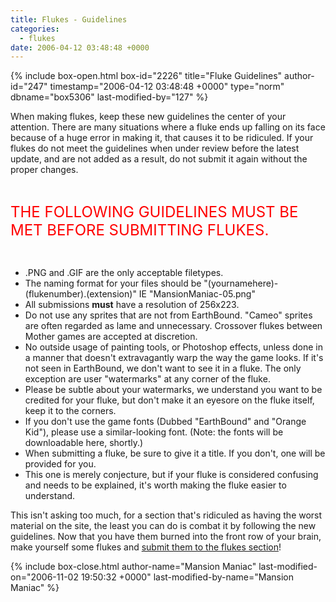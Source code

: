 ```yaml
---
title: Flukes - Guidelines
categories:
  - flukes
date: 2006-04-12 03:48:48 +0000
---
```

{% include box-open.html box-id="2226" title="Fluke Guidelines" author-id="247" timestamp="2006-04-12 03:48:48 +0000" type="norm" dbname="box5306" last-modified-by="127" %}
<p>
When making flukes, keep these new guidelines the center of your attention.  There are many situations where a fluke ends up falling on its face because of a huge error in making it, that causes it to be ridiculed.  If your flukes do not meet the guidelines when under review before the latest update, and are not added as a result, do not submit it again without the proper changes.
</p><BR />

<p>
<font size="5" color="red">THE FOLLOWING GUIDELINES MUST BE MET BEFORE SUBMITTING FLUKES.</font>
</p><BR />

<p>
<ul>
<li>.PNG and .GIF are the only acceptable filetypes.</li>
<li>The naming format for your files should be "(yournamehere)-(flukenumber).(extension)"  IE "MansionManiac-05.png"</li>
<li>All submissions <b>must</b> have a resolution of 256x223.</li>
<li>Do not use any sprites that are not from EarthBound.  "Cameo" sprites are often regarded as lame and unnecessary.  Crossover flukes between Mother games are accepted at discretion.</li>
<li>No outside usage of painting tools, or Photoshop effects, unless done in a manner that doesn't extravagantly warp the way the game looks.  If it's not seen in EarthBound, we don't want to see it in a fluke.  The only exception are user "watermarks" at any corner of the fluke.</li>
<li>Please be subtle about your watermarks, we understand you want to be credited for your fluke, but don't make it an eyesore on the fluke itself, keep it to the corners.</li>
<li>If you don't use the game fonts (Dubbed "EarthBound" and "Orange Kid"), please use a similar-looking font.  (Note: the fonts will be downloadable here, shortly.)</li>
<li>When submitting a fluke, be sure to give it a title.  If you don't, one will be provided for you.</li>
<li>This one is merely conjecture, but if your fluke is considered confusing and needs to be explained, it's worth making the fluke easier to understand.</li>
</ul>
</p>

<p>
This isn't asking too much, for a section that's ridiculed as having the worst material on the site, the least you can do is combat it by following the new guidelines.  Now that you have them burned into the front row of your brain, make yourself some flukes and <a href="http://starmen.net/submit/">submit them to the flukes section</a>!
</p>
{% include box-close.html author-name="Mansion Maniac" last-modified-on="2006-11-02 19:50:32 +0000" last-modified-by-name="Mansion Maniac" %}
